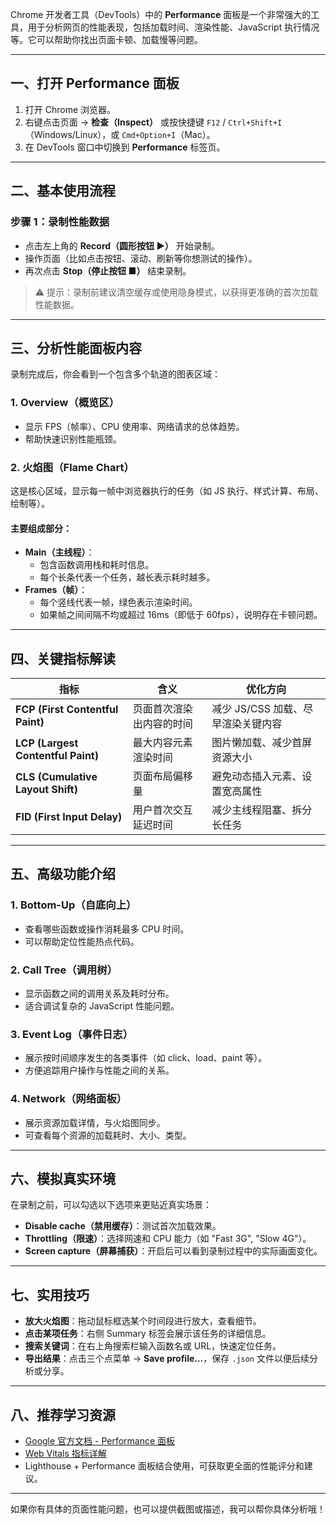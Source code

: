 Chrome 开发者工具（DevTools）中的 **Performance** 面板是一个非常强大的工具，用于分析网页的性能表现，包括加载时间、渲染性能、JavaScript 执行情况等。它可以帮助你找出页面卡顿、加载慢等问题。

---

## 一、打开 Performance 面板

1. 打开 Chrome 浏览器。
2. 右键点击页面 -> **检查（Inspect）** 或按快捷键 `F12` / `Ctrl+Shift+I`（Windows/Linux），或 `Cmd+Option+I`（Mac）。
3. 在 DevTools 窗口中切换到 **Performance** 标签页。

---

## 二、基本使用流程

### 步骤 1：录制性能数据
- 点击左上角的 **Record（圆形按钮 ▶️）** 开始录制。
- 操作页面（比如点击按钮、滚动、刷新等你想测试的操作）。
- 再次点击 **Stop（停止按钮 ■）** 结束录制。

> ⚠️ 提示：录制前建议清空缓存或使用隐身模式，以获得更准确的首次加载性能数据。

---

## 三、分析性能面板内容

录制完成后，你会看到一个包含多个轨道的图表区域：

### 1. Overview（概览区）
- 显示 FPS（帧率）、CPU 使用率、网络请求的总体趋势。
- 帮助快速识别性能瓶颈。

### 2. 火焰图（Flame Chart）
这是核心区域，显示每一帧中浏览器执行的任务（如 JS 执行、样式计算、布局、绘制等）。

#### 主要组成部分：
- **Main（主线程）**：
  - 包含函数调用栈和耗时信息。
  - 每个长条代表一个任务，越长表示耗时越多。
- **Frames（帧）**：
  - 每个竖线代表一帧，绿色表示渲染时间。
  - 如果帧之间间隔不均或超过 16ms（即低于 60fps），说明存在卡顿问题。

---

## 四、关键指标解读

| 指标 | 含义 | 优化方向 |
|------|------|----------|
| **FCP (First Contentful Paint)** | 页面首次渲染出内容的时间 | 减少 JS/CSS 加载、尽早渲染关键内容 |
| **LCP (Largest Contentful Paint)** | 最大内容元素渲染时间 | 图片懒加载、减少首屏资源大小 |
| **CLS (Cumulative Layout Shift)** | 页面布局偏移量 | 避免动态插入元素、设置宽高属性 |
| **FID (First Input Delay)** | 用户首次交互延迟时间 | 减少主线程阻塞、拆分长任务 |

---

## 五、高级功能介绍

### 1. Bottom-Up（自底向上）
- 查看哪些函数或操作消耗最多 CPU 时间。
- 可以帮助定位性能热点代码。

### 2. Call Tree（调用树）
- 显示函数之间的调用关系及耗时分布。
- 适合调试复杂的 JavaScript 性能问题。

### 3. Event Log（事件日志）
- 展示按时间顺序发生的各类事件（如 click、load、paint 等）。
- 方便追踪用户操作与性能之间的关系。

### 4. Network（网络面板）
- 展示资源加载详情，与火焰图同步。
- 可查看每个资源的加载耗时、大小、类型。

---

## 六、模拟真实环境

在录制之前，可以勾选以下选项来更贴近真实场景：

- **Disable cache（禁用缓存）**：测试首次加载效果。
- **Throttling（限速）**：选择网速和 CPU 能力（如 "Fast 3G", "Slow 4G"）。
- **Screen capture（屏幕捕获）**：开启后可以看到录制过程中的实际画面变化。

---

## 七、实用技巧

- **放大火焰图**：拖动鼠标框选某个时间段进行放大，查看细节。
- **点击某项任务**：右侧 Summary 标签会展示该任务的详细信息。
- **搜索关键词**：在右上角搜索栏输入函数名或 URL，快速定位任务。
- **导出结果**：点击三个点菜单 -> **Save profile…**，保存 `.json` 文件以便后续分析或分享。

---

## 八、推荐学习资源

- [Google 官方文档 - Performance 面板](https://developer.chrome.com/docs/devtools/performance/)
- [Web Vitals 指标详解](https://web.dev/vitals/)
- Lighthouse + Performance 面板结合使用，可获取更全面的性能评分和建议。

---

如果你有具体的页面性能问题，也可以提供截图或描述，我可以帮你具体分析哦！